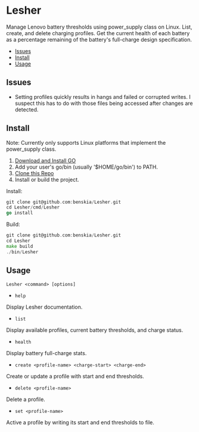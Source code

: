 # Lesher

Manage Lenovo battery thresholds using power_supply class on Linux. List,
create, and delete charging profiles. Get the current health of each battery as
a percentage remaining of the battery's full-charge design specification.

* [Issues](#issues)
* [Install](#install)
* [Usage](#usage)

## Issues

* Setting profiles quickly results in hangs and failed or corrupted writes. I
suspect this has to do with those files being accessed after changes are
detected.

## Install

Note: Currently only supports Linux platforms that implement the power_supply class.

1. [Download and Install GO](https://go.dev/doc/install)
2. Add your user's go/bin (usually '$HOME/go/bin') to PATH.
3. [Clone this Repo](git@github.com:benskia/Lesher.git)
4. Install or build the project.

Install:

``` go
git clone git@github.com:benskia/Lesher.git
cd Lesher/cmd/Lesher
go install
```

Build:

``` go
git clone git@github.com:benskia/Lesher.git
cd Lesher
make build
./bin/Lesher
```

## Usage

`Lesher <command> [options]`

* `help`

Display Lesher documentation.

* `list`

Display available profiles, current battery thresholds, and charge status.

* `health`

Display battery full-charge stats.

* `create <profile-name> <charge-start> <charge-end>`

Create or update a profile with start and end thresholds.

* `delete <profile-name>`

Delete a profile.

* `set <profile-name>`

Active a profile by writing its start and end thresholds to file.
